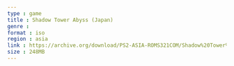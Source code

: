 ```yaml
---
type : game
title : Shadow Tower Abyss (Japan)
genre : 
format : iso
region : asia
link : https://archive.org/download/PS2-ASIA-ROMS321COM/Shadow%20Tower%20Abyss%20%28Japan%29.7z
size : 248MB
---
```

